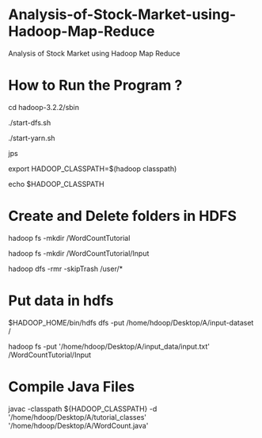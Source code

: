 # Analysis-of-Stock-Market-using-Hadoop-Map-Reduce
 Analysis of Stock Market using Hadoop Map Reduce
 
# How to Run the Program ?

cd hadoop-3.2.2/sbin

./start-dfs.sh

./start-yarn.sh

jps

export HADOOP_CLASSPATH=$(hadoop classpath)

echo $HADOOP_CLASSPATH

# Create and Delete folders in HDFS

hadoop fs -mkdir /WordCountTutorial

hadoop fs -mkdir /WordCountTutorial/Input

hadoop dfs -rmr -skipTrash /user/*

# Put data in hdfs

$HADOOP_HOME/bin/hdfs dfs -put /home/hdoop/Desktop/A/input-dataset /

hadoop fs -put '/home/hdoop/Desktop/A/input_data/input.txt' /WordCountTutorial/Input

# Compile Java Files

javac -classpath ${HADOOP_CLASSPATH} -d '/home/hdoop/Desktop/A/tutorial_classes' '/home/hdoop/Desktop/A/WordCount.java'
